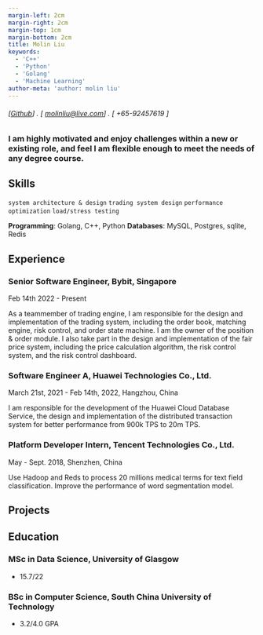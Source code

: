 ```yaml
---
margin-left: 2cm
margin-right: 2cm
margin-top: 1cm
margin-bottom: 2cm
title: Molin Liu
keywords: 
  - 'C++' 
  - 'Python' 
  - 'Golang'
  - 'Machine Learning'
author-meta: 'author: molin liu'
---
```

###### [[Github](https://github.com/Molin-L)] . [ molinliu@live.com] . [ +65-92457619 ]
### I am highly motivated and enjoy challenges within a new or existing role, and feel I am flexible enough to meet the needs of any degree course.

## Skills
```system architecture & design```
```trading system design```
```performance optimization```
```load/stress testing```


**Programming**: Golang, C++, Python
**Databases**: MySQL, Postgres, sqlite, Redis

## Experience

### Senior Software Engineer, Bybit, Singapore
Feb 14th 2022 - Present

As a teammember of trading engine, I am responsible for the design and implementation of the trading system, including the order book, matching engine, risk control, and order state machine. I am the owner of the position & order module. I also take part in the design and implementation of the fair price system, including the price calculation algorithm, the risk control system, and the risk control dashboard.

### Software Engineer A, Huawei Technologies Co., Ltd.
March 21st, 2021 - Feb 14th, 2022, Hangzhou, China

I am responsible for the development of the Huawei Cloud Database Service, the design and implementation of the distributed transaction system for better performance from 900k TPS to 20m TPS. 

### Platform Developer Intern, Tencent Technologies Co., Ltd.
May - Sept. 2018, Shenzhen, China

Use Hadoop and Reds to process 20 millions medical terms for text field classification. Improve the performance of word segmentation model. 

## Projects


## Education 

### MSc in Data Science, University of Glasgow
- 15.7/22 

### BSc in Computer Science, South China University of Technology
- 3.2/4.0 GPA

